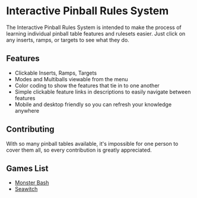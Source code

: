 # Interactive Pinball Rules System

The Interactive Pinball Rules System is intended to make the process of learning individual pinball table features and rulesets easier. Just click on any inserts, ramps, or targets to see what they do.




## Features

- Clickable Inserts, Ramps, Targets
- Modes and Multiballs viewable from the menu
- Color coding to show the features that tie in to one another
- Simple clickable feature links in descriptions to easily navigate between features
- Mobile and desktop friendly so you can refresh your knowledge anywhere


## Contributing

With so many pinball tables available, it's impossible for one person to cover them all, so every contribution is greatly appreciated.

## Games List

- [Monster Bash](https://thoseposers.github.io/pinball-rules/Tables/MonsterBash/main)
- [Seawitch](https://thoseposers.github.io/pinball-rules/Tables/Seawitch/main)
